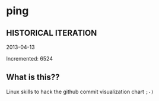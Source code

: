 # ping

## HISTORICAL ITERATION
2013-04-13

Incremented: 6524

## What is this?? 
Linux skills to hack the github commit visualization chart `;-)`
